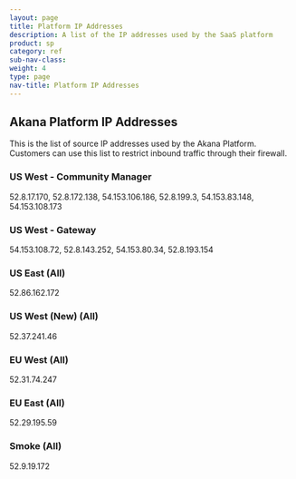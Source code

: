 ```yaml
---
layout: page
title: Platform IP Addresses
description: A list of the IP addresses used by the SaaS platform
product: sp
category: ref
sub-nav-class: 
weight: 4
type: page
nav-title: Platform IP Addresses
---
```


## Akana Platform IP Addresses

This is the list of source IP addresses used by the Akana Platform.  Customers can use this list to restrict inbound traffic through their firewall.

### US West - Community Manager

52.8.17.170, 52.8.172.138, 54.153.106.186, 52.8.199.3, 54.153.83.148, 54.153.108.173

### US West - Gateway

54.153.108.72, 52.8.143.252, 54.153.80.34, 52.8.193.154

### US East (All)

52.86.162.172

### US West (New) (All)

52.37.241.46

### EU West (All)

52.31.74.247

### EU East (All)

52.29.195.59

### Smoke (All)

52.9.19.172